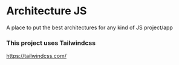 # Architecture JS

A place to put the best architectures for any kind of JS project/app

### This project uses Tailwindcss

https://tailwindcss.com/